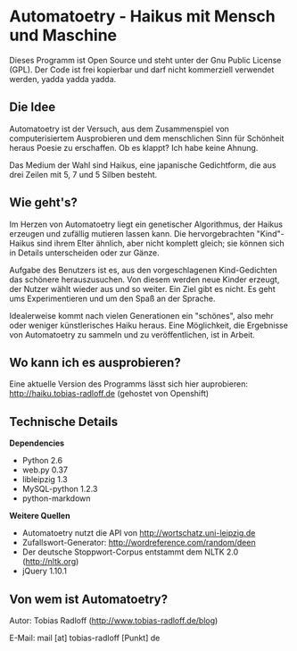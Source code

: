 Automatoetry - Haikus mit Mensch und Maschine
=============================================

Dieses Programm ist Open Source und steht unter der Gnu Public License (GPL). Der Code ist frei kopierbar und darf nicht kommerziell verwendet werden, yadda yadda yadda.

Die Idee
--------

Automatoetry ist der Versuch, aus dem Zusammenspiel von computerisiertem Ausprobieren und dem menschlichen Sinn für Schönheit heraus Poesie zu erschaffen. Ob es klappt? Ich habe keine Ahnung.

Das Medium der Wahl sind Haikus, eine japanische Gedichtform, die aus drei Zeilen mit 5, 7 und 5 Silben besteht.

Wie geht's?
-----------

Im Herzen von Automatoetry liegt ein genetischer Algorithmus, der Haikus erzeugen und zufällig mutieren lassen kann. Die hervorgebrachten "Kind"-Haikus sind ihrem Elter ähnlich, aber nicht komplett gleich; sie können sich in Details unterscheiden oder zur Gänze.

Aufgabe des Benutzers ist es, aus den vorgeschlagenen Kind-Gedichten das schönere herauszusuchen. Von diesem werden neue Kinder erzeugt, der Nutzer wählt wieder aus und so weiter. Ein Ziel gibt es nicht. Es geht ums Experimentieren und um den Spaß an der Sprache.

Idealerweise kommt nach vielen Generationen ein "schönes", also mehr oder weniger künstlerisches Haiku heraus. Eine Möglichkeit, die Ergebnisse von Automatoetry zu sammeln und zu veröffentlichen, ist in Arbeit.

Wo kann ich es ausprobieren?
----------------------------

Eine aktuelle Version des Programms lässt sich hier auprobieren: http://haiku.tobias-radloff.de (gehostet von Openshift)

Technische Details
------------------

**Dependencies**

* Python 2.6
* web.py 0.37
* libleipzig 1.3
* MySQL-python 1.2.3
* python-markdown

**Weitere Quellen**

* Automatoetry nutzt die API von http://wortschatz.uni-leipzig.de
* Zufallswort-Generator: http://wordreference.com/random/deen
* Der deutsche Stoppwort-Corpus entstammt dem NLTK 2.0 (http://nltk.org)
* jQuery 1.10.1


Von wem ist Automatoetry?
-------------------------

Autor: Tobias Radloff (http://www.tobias-radloff.de/blog)

E-Mail: mail [at] tobias-radloff [Punkt] de
